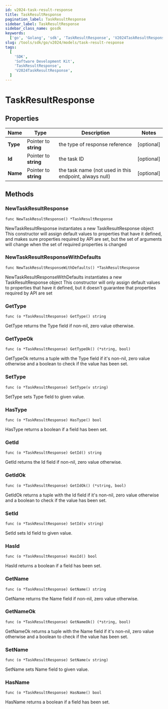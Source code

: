 ```yaml
---
id: v2024-task-result-response
title: TaskResultResponse
pagination_label: TaskResultResponse
sidebar_label: TaskResultResponse
sidebar_class_name: gosdk
keywords:
  ['go', 'Golang', 'sdk', 'TaskResultResponse', 'V2024TaskResultResponse']
slug: /tools/sdk/go/v2024/models/task-result-response
tags:
  [
    'SDK',
    'Software Development Kit',
    'TaskResultResponse',
    'V2024TaskResultResponse',
  ]
---
```


# TaskResultResponse

## Properties

| Name | Type | Description | Notes |
| --- | --- | --- | --- |
| **Type** | Pointer to **string** | the type of response reference | [optional] |
| **Id** | Pointer to **string** | the task ID | [optional] |
| **Name** | Pointer to **string** | the task name (not used in this endpoint, always null) | [optional] |

## Methods

### NewTaskResultResponse

`func NewTaskResultResponse() *TaskResultResponse`

NewTaskResultResponse instantiates a new TaskResultResponse object This constructor will assign default values to properties that have it defined, and makes sure properties required by API are set, but the set of arguments will change when the set of required properties is changed

### NewTaskResultResponseWithDefaults

`func NewTaskResultResponseWithDefaults() *TaskResultResponse`

NewTaskResultResponseWithDefaults instantiates a new TaskResultResponse object This constructor will only assign default values to properties that have it defined, but it doesn't guarantee that properties required by API are set

### GetType

`func (o *TaskResultResponse) GetType() string`

GetType returns the Type field if non-nil, zero value otherwise.

### GetTypeOk

`func (o *TaskResultResponse) GetTypeOk() (*string, bool)`

GetTypeOk returns a tuple with the Type field if it's non-nil, zero value otherwise and a boolean to check if the value has been set.

### SetType

`func (o *TaskResultResponse) SetType(v string)`

SetType sets Type field to given value.

### HasType

`func (o *TaskResultResponse) HasType() bool`

HasType returns a boolean if a field has been set.

### GetId

`func (o *TaskResultResponse) GetId() string`

GetId returns the Id field if non-nil, zero value otherwise.

### GetIdOk

`func (o *TaskResultResponse) GetIdOk() (*string, bool)`

GetIdOk returns a tuple with the Id field if it's non-nil, zero value otherwise and a boolean to check if the value has been set.

### SetId

`func (o *TaskResultResponse) SetId(v string)`

SetId sets Id field to given value.

### HasId

`func (o *TaskResultResponse) HasId() bool`

HasId returns a boolean if a field has been set.

### GetName

`func (o *TaskResultResponse) GetName() string`

GetName returns the Name field if non-nil, zero value otherwise.

### GetNameOk

`func (o *TaskResultResponse) GetNameOk() (*string, bool)`

GetNameOk returns a tuple with the Name field if it's non-nil, zero value otherwise and a boolean to check if the value has been set.

### SetName

`func (o *TaskResultResponse) SetName(v string)`

SetName sets Name field to given value.

### HasName

`func (o *TaskResultResponse) HasName() bool`

HasName returns a boolean if a field has been set.
